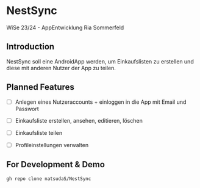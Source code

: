 # NestSync
WiSe 23/24 - AppEntwicklung
Ria Sommerfeld

## Introduction
NestSync soll eine AndroidApp werden, um Einkaufslisten zu erstellen und diese mit anderen Nutzer der App zu teilen.

## Planned Features
- [ ] Anlegen eines Nutzeraccounts + einloggen in die App mit Email und Passwort
- [ ] Einkaufsliste erstellen, ansehen, editieren, löschen
- [ ] Einkaufsliste teilen
- [ ] Profileinstellungen verwalten 


## For Development & Demo

```
gh repo clone natsudaS/NestSync
```
